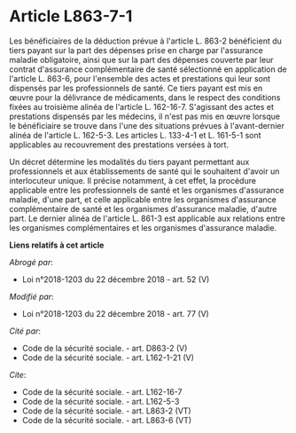 # Article L863-7-1

Les bénéficiaires de la déduction prévue à l'article L. 863-2 bénéficient du tiers payant sur la part des dépenses prise en
charge par l'assurance maladie obligatoire, ainsi que sur la part des dépenses couverte par leur contrat d'assurance
complémentaire de santé sélectionné en application de l'article L. 863-6, pour l'ensemble des actes et prestations qui leur
sont dispensés par les professionnels de santé. Ce tiers payant est mis en œuvre pour la délivrance de médicaments, dans le
respect des conditions fixées au troisième alinéa de l'article L. 162-16-7. S'agissant des actes et prestations dispensés par
les médecins, il n'est pas mis en œuvre lorsque le bénéficiaire se trouve dans l'une des situations prévues à l'avant-dernier
alinéa de l'article L. 162-5-3. Les articles L. 133-4-1 et L. 161-5-1 sont applicables au recouvrement des prestations
versées à tort.

Un décret détermine les modalités du tiers payant permettant aux professionnels et aux établissements de santé qui le
souhaitent d'avoir un interlocuteur unique. Il précise notamment, à cet effet, la procédure applicable entre les
professionnels de santé et les organismes d'assurance maladie, d'une part, et celle applicable entre les organismes
d'assurance complémentaire de santé et les organismes d'assurance maladie, d'autre part. Le dernier alinéa de l'article L.
861-3 est applicable aux relations entre les organismes complémentaires et les organismes d'assurance maladie.

**Liens relatifs à cet article**

_Abrogé par_:

  - Loi n°2018-1203 du 22 décembre 2018 - art. 52 (V)

_Modifié par_:

  - Loi n°2018-1203 du 22 décembre 2018 - art. 77 (V)

_Cité par_:

  - Code de la sécurité sociale. - art. D863-2 (V)
  - Code de la sécurité sociale. - art. L162-1-21 (V)

_Cite_:

  - Code de la sécurité sociale. - art. L162-16-7
  - Code de la sécurité sociale. - art. L162-5-3
  - Code de la sécurité sociale. - art. L863-2 (VT)
  - Code de la sécurité sociale. - art. L863-6 (VT)
